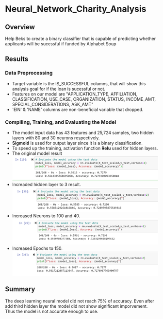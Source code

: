 # Neural_Network_Charity_Analysis

## Overview 
Help Beks to create a binary classifier that is capable of predicting whether applicants will be sucessful if funded by Alphabet Soup

## Results
### Data Preprocessing
- Target variable is the IS_SUCCESSFUL columns, that will show this analysis goal for if the loan is sucessful or not.
- Features on our model are "APPLICATION_TYPE, AFFILIATION, CLASSIFICATION, USE_CASE, ORGANIZATION, STATUS, INCOME_AMT, SPECIAL_CONSIDERATIONS, ASK_AMT"
- 'EIN' & 'NAME' columns are non-beneficial variable that dropped.

### Compiling, Training, and Evaluating the Model
- The model input data has 43 features and 25,724 samples, two hidden layers with 80 and 30 neurons respectively.
- **Sigmoid** is used for output layer since it is a binary classification.
- To speed up the training, activation function **Relu** used for hidden layers.
- The original model result ![Original](https://github.com/jamesmoonusa/Neural_Network_Charity_Analysis/blob/main/Original%20Model%20Result.PNG)
- Increaded hidden layer to 3 result.![3 layers](https://github.com/jamesmoonusa/Neural_Network_Charity_Analysis/blob/main/3rd%20hidden%20layer%20result.PNG)
- Increased Neurons to 100 and 40. ![More neurons](https://github.com/jamesmoonusa/Neural_Network_Charity_Analysis/blob/main/More%20neurons%20result.PNG)
- Increased Epochs to 150. ![150 Epoch](https://github.com/jamesmoonusa/Neural_Network_Charity_Analysis/blob/main/150%20Epoch%20train%20result.PNG)

## Summary
The deep learning neural model did not reach 75% of accuracy. Even after add third hidden layer the model did not show significant imporvement. Thus the model is not accurate enough to use. 
